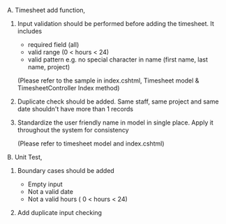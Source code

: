 A. Timesheet add function, 

1. Input validation should be performed before adding the timesheet. It includes
   - required field (all)
   - valid range (0 < hours < 24)
   - valid pattern e.g. no special character in name (first name, last name, project)

   (Please refer to the sample in index.cshtml, Timesheet model & TimesheetController Index method) 

2. Duplicate check should be added. Same staff, same project and same date shouldn't have more than 1 records

3. Standardize the user friendly name in model in single place. Apply it throughout the system for consistency  

   (Please refer to timesheet model and index.cshtml)



B. Unit Test, 

1. Boundary cases should be added 
    - Empty input
    - Not a valid date
    - Not a valid hours ( 0 < hours < 24)
    
2. Add duplicate input checking 
